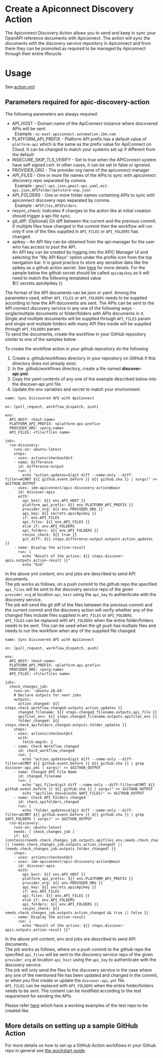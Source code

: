 # Create a Apiconnect Discovery Action

The Apiconnect Discovery Action allows you to send and keep in sync your OpenAPI reference documents with Apiconnect. 
The action will sync the documents with the discovery service repository in Apiconnect and from there they can be promoted 
as required to be managed by Apiconnect through their entire lifecycle.  

# Usage

See [action.yml](action.yml)

## Parameters required for apic-discovery-action

The following parameters are always required:

 - API_HOST - Domain name of the ApiConnect instance where discovered APIs will be sent.<br /> &nbsp; Example : `us-east.apiconnect.automation.ibm.com`
 - PLATFORM_API_PREFIX - Platform API prefix has a default value of `platform-api` which is the same as the prefix value for ApiConnect on Cloud. It can be changed to match your systems set up if different from the default
- INSECURE_SKIP_TLS_VERIFY - Set to true when the APIConnect system have self signed cert. In other cases, it can be set to false or ignored. 
 - PROVIDER_ORG - The provider org name of the apiconnect manager 
 - API_FILES - One or more file names of the APIs to sync with apiconnect discovery repo separated by comma.<br /> &nbsp; Example : `gmail-api.json,gmail-api.yaml,mit-api.json,APIfolder/petstore-exp.json`
 - API_FOLDERS - One or more folder names containing APIs to sync with apiconnect discovery repo separated by comma. <br /> &nbsp; Example : `APIFiles,APIFolders`
 - resync_check: Indicates if changes to the action like at initial creation should trigger a api-file sync.
 - git_diff: (Optional) Git diff between the current and the previous commit. If multiple files have changed in the commit then the workflow will run only if one of the files supplied in `API_FILES` or `API_FOLDERS` has changed. 
 - apikey - An API Key can be obtained from the api-manager for the user who has access to post the API.<br />
An API key can be created by logging into the APIC Manager UI and selecting the "My API Keys" option under the profile icon from the top navigation bar. It is good practice to store any sensitive data like the apikey as a github action secret. See [here](https://docs.github.com/en/actions/security-guides/encrypted-secrets#creating-encrypted-secrets-for-a-repository) for more details. For the sample below the github secret should be called `apicApikey` as it will need to match the following templated value  
${{ secrets.apicApikey }} 

The format of the API documents can be json or yaml. Among the parameters used, either `API_FILES` or `API_FOLDERS` needs to be supplied according to how the API documents are sent. The APIs can be sent to the API connect discovery service in any one of the following ways - single/multiple documents or folder/folders with APIs documents in it. Single and multiple documents will be supplied through `API_FILES` param and single and multiple folders with many API files inside will be supplied through `API_FOLDERS` param.<br /> 
To send the documents, create the workflow in your GitHub repository similar to one of the samples below

To create the workflow action in your github repository do the following
1. Create a .github/workflows directory in your repository on GitHub if this directory does not already exist.
2. In the .github/workflows directory, create a file named **discover-api.yml**.
3. Copy the yaml contents of any one of the example described below into the discover-api.yml file.
4. Update the env variables and secret to match your environment.

```
name: Sync Discovered API with ApiConnect

on: [pull_request, workflow_dispatch, push]

env:
  API_HOST: <host-name>
  PLATFORM_API_PREFIX: <platform-api-prefix>
  PROVIDER_ORG: <porg-name>
  API_FILES: <file/files name>

jobs:
  run-discovery:
    runs-on: ubuntu-latest
    steps:
    - uses: actions/checkout@v3
    - name: Difference
      id: difference-output
      run: |
        echo "action_updates=$(git diff --name-only --diff-filter=ACMRT ${{ github.event.before }} ${{ github.sha }} | xargs)" >> $GITHUB_OUTPUT
    - uses: ibm-apiconnect/apic-discovery-action@main
      id: discover-apis
      with:
        api_host: ${{ env.API_HOST }}
        platform_api_prefix: ${{ env.PLATFORM_API_PREFIX }}
        provider_org: ${{ env.PROVIDER_ORG }}
        api_key: ${{ secrets.apicApikey }}
        if: env.API_FILES
        api_files: ${{ env.API_FILES }}
        else if: env.API_FOLDERS
        api_folders: ${{ env.API_FOLDERS }}
        resync_check: ${{ true }}
        git_diff: ${{ steps.difference-output.outputs.action_updates }}
    - name: Display the action-result
      run: |
        echo "Result of the action: ${{ steps.discover-apis.outputs.action-result }}"
        echo "End"  
```

In the above yml content, env and jobs are described to send API documents.<br /> 
The job works as follows, on a push commit to the github repo the specified `api_files` will be sent to the discovery service repo of the given `provider_org` at location `api_host` using the `api_key` to authenticate with the discovery service.<br /> 
The job will send the git diff of the files between the previous commit and the current commit and the discovery action will verify whether any of the changed files include files supplied in `API_FILES` or `API_FOLDERS`.<br /> 
`API_FILES` can be replaced with `API_FOLDERS` when the entire folder/folders needs to be sent. This can be used when the git push has multiple files and needs to run the workflow when any of the supplied file changed.

```
name: Sync Discovered API with ApiConnect

on: [pull_request, workflow_dispatch, push]

env:
  API_HOST: <host-name>
  PLATFORM_API_PREFIX: <platform-api-prefix>
  PROVIDER_ORG: <porg-name>
  API_FILES: <file/files name>

jobs:
  check_changes_job:
    runs-on: 'ubuntu-20.04'
    # Declare outputs for next jobs
    outputs:
      action_changed: ${{ steps.check_workflow_changed.outputs.action_updates }}
      changed_filename: ${{ steps.changed_filename.outputs.api_file }}
      apifiles_env: ${{ steps.changed_filename.outputs.apifiles_env }}
      folder_changed: ${{ steps.check_apifolders_changed.outputs.folder_updates }}
    steps:
    - uses: actions/checkout@v3
      with:
        fetch-depth: 2
    - name: Check Workflow changed
      id: check_workflow_changed
      run: |
        echo "action_updates=$(git diff --name-only --diff-filter=ACMRT ${{ github.event.before }} ${{ github.sha }} | grep discover-api.yml | xargs)" >> $GITHUB_OUTPUT
    - name: Changed API File Name
      id: changed_filename
      run: |
        echo "api_file=$(git diff --name-only --diff-filter=ACMRT ${{ github.event.before }} ${{ github.sha }} | xargs)" >> $GITHUB_OUTPUT
        echo "apifiles_env=$(echo $API_FILES)" >> $GITHUB_OUTPUT
    - name: Check API Folders changed
      id: check_apifolders_changed
      run: |
        echo "folder_updates=$(git diff --name-only --diff-filter=ACMRT ${{ github.event.before }} ${{ github.sha }} | grep $API_FOLDERS | xargs)" >> $GITHUB_OUTPUT
  run-discovery:
    runs-on: ubuntu-latest
    needs: [ check_changes_job ]
    if: ${{ (contains(needs.check_changes_job.outputs.apifiles_env,needs.check_changes_job.outputs.changed_filename)) || (needs.check_changes_job.outputs.action_changed) || (needs.check_changes_job.outputs.folder_changed) }}
    steps:
    - uses: actions/checkout@v3
    - uses: ibm-apiconnect/apic-discovery-action@main
      id: discover-apis
      with:
        api_host: ${{ env.API_HOST }}
        platform_api_prefix: ${{ env.PLATFORM_API_PREFIX }}
        provider_org: ${{ env.PROVIDER_ORG }}
        api_key: ${{ secrets.apicApikey }}
        if: env.API_FILES
        api_files: ${{ env.API_FILES }}
        else if: env.API_FOLDERS
        api_folders: ${{ env.API_FOLDERS }}
        resync_check: ${{ needs.check_changes_job.outputs.action_changed && true || false }}
    - name: Display the action-result
      run: |
        echo "Result of the action: ${{ steps.discover-apis.outputs.action-result }}"
```

In the above yml content, env and jobs are described to send API documents.<br /> 
The job works as follows, where on a push commit to the github repo the specified `api_files` will be sent to the discovery service repo of the given `provider_org` at location `api_host` using the `api_key` to authenticate with the discovery service.<br /> 
The job will only send the files to the discovery service in the case where any one of the mentioned file has been updated and changed in the commit,
or when you first create or update the `discover-api.yml` file.<br /> 
`API_FILES` can be replaced with `API_FOLDERS` when the entire folder/folders needs to be sent. The content can be modified according to the test requirement for sending the APIs

Please refer [here](https://github.com/ibm-apiconnect/apic-discovery-test) which have a working examples of the test repo to be created like.

## More details on setting up a sample GitHub Action
For more details on how to set up a GitHub Action workflows in your Github repo in general see [the quickstart guide](https://docs.github.com/en/actions/quickstart).  
